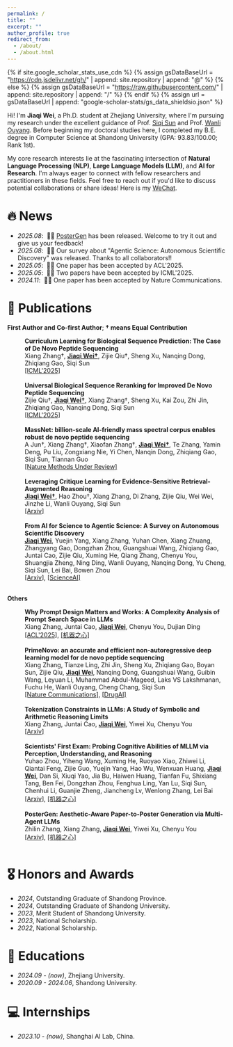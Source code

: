 ```yaml
---
permalink: /
title: ""
excerpt: ""
author_profile: true
redirect_from: 
  - /about/
  - /about.html
---
```


{% if site.google_scholar_stats_use_cdn %}
{% assign gsDataBaseUrl = "https://cdn.jsdelivr.net/gh/" | append: site.repository | append: "@" %}
{% else %}
{% assign gsDataBaseUrl = "https://raw.githubusercontent.com/" | append: site.repository | append: "/" %}
{% endif %}
{% assign url = gsDataBaseUrl | append: "google-scholar-stats/gs_data_shieldsio.json" %}

<span class='anchor' id='about-me'></span>

Hi! I'm **Jiaqi Wei**, a Ph.D. student at Zhejiang University, where I'm pursuing my research under the excellent guidance of Prof. [Siqi Sun](https://intersun.github.io/) and Prof. [Wanli Ouyang](https://scholar.google.com/citations?user=pw_0Z_UAAAAJ&hl=zh-CN). Before beginning my doctoral studies here, I completed my B.E. degree in Computer Science at Shandong University (GPA: 93.83/100.00; Rank 1st).

My core research interests lie at the fascinating intersection of **Natural Language Processing (NLP)**, **Large Language Models (LLM)**, and **AI for Research**. I'm always eager to connect with fellow researchers and practitioners in these fields. Feel free to reach out if you'd like to discuss potential collaborations or share ideas! Here is my [WeChat](https://upup-wei.github.io/images/wechat.JPG).

# 🔥 News
- *2025.08*: &nbsp;🎉🎉 [PosterGen](https://y-research-sbu.github.io/PosterGen/) has been released. Welcome to try it out and give us your feedback!
- *2025.08*: &nbsp;🎉🎉 Our survey about "Agentic Science: Autonomous Scientific Discovery" was released. Thanks to all collaborators!!
- *2025.05*: &nbsp;🎉🎉 One paper has been accepted by ACL'2025.
- *2025.05*: &nbsp;🎉🎉 Two papers have been accepted by ICML'2025.
- *2024.11*: &nbsp;🎉🎉 One paper has been accepted by Nature Communications.


# 📝 Publications 

**First Author and Co-first Author**; 
**&dagger; means Equal Contribution**  


<div>
<dd><strong> Curriculum Learning for Biological Sequence Prediction: The Case of De Novo Peptide Sequencing
</strong></dd>
<dd>
Xiang Zhang&dagger;, <strong><u>Jiaqi Wei&dagger;</u></strong>, Zijie Qiu&dagger;, Sheng Xu, Nanqing Dong, Zhiqiang Gao, Siqi Sun
</dd>
  <dd>
<a href="https://arxiv.org/pdf/2506.13485">[ICML'2025]</a>
    </dd>
</div>
<br>

<div>
<dd><strong> Universal Biological Sequence Reranking for Improved De Novo Peptide Sequencing
</strong></dd>
<dd>
Zijie Qiu&dagger;, <strong><u>Jiaqi Wei&dagger;</u></strong>, Xiang Zhang&dagger;, Sheng Xu, Kai Zou, Zhi Jin, Zhiqiang Gao, Nanqing Dong, Siqi Sun
</dd>
  <dd>
  <a href="https://arxiv.org/pdf/2505.17552">[ICML'2025]</a>
    </dd>
</div>
<br>

<div>
<dd><strong> MassNet: billion-scale AI-friendly mass spectral corpus enables robust de novo peptide sequencing
</strong></dd>
<dd>
A Jun&dagger;, Xiang Zhang&dagger;, Xiaofan Zhang&dagger;, <strong><u>Jiaqi Wei&dagger;</u></strong>, Te Zhang, Yamin Deng, Pu Liu, Zongxiang Nie, Yi Chen, Nanqin Dong, Zhiqiang Gao, Siqi Sun, Tiannan Guo
</dd>
  <dd>
   <a href="https://www.biorxiv.org/content/biorxiv/early/2025/06/26/2025.06.20.660691.full.pdf">[Nature Methods Under Review]</a>
    </dd>
</div>
<br>

<div>
<dd><strong> Leveraging Critique Learning for Evidence-Sensitive Retrieval-Augmented Reasoning
</strong></dd>
<dd>
<strong><u>Jiaqi Wei&dagger;</u></strong>, Hao Zhou&dagger;, Xiang Zhang, Di Zhang, Zijie Qiu, Wei Wei, Jinzhe Li, Wanli Ouyang, Siqi Sun
</dd>
  <dd>
  <a href="https://arxiv.org/pdf/2504.14858">[Arxiv]</a>
    </dd>
</div>
<br>

<div>
<dd><strong> From AI for Science to Agentic Science: A Survey on Autonomous Scientific Discovery
</strong></dd>
<dd>
<strong><u>Jiaqi Wei</u></strong>, Yuejin Yang, Xiang Zhang, Yuhan Chen, Xiang Zhuang, Zhangyang Gao, Dongzhan Zhou, Guangshuai Wang, Zhiqiang Gao, Juntai Cao, Zijie Qiu, Xuming He, Qiang Zhang, Chenyu You, Shuangjia Zheng, Ning Ding, Wanli Ouyang, Nanqing Dong, Yu Cheng, Siqi Sun, Lei Bai, Bowen Zhou</dd>
  <dd>
  <a href="https://arxiv.org/pdf/2508.14111">[Arxiv]</a>, <a href="https://mp.weixin.qq.com/s/kRDOpfxqOcFlCUP3A22Brg">[ScienceAI]</a>
    </dd>
</div>
<br>

**Others**

<div>
<dd><strong> Why Prompt Design Matters and Works: A Complexity Analysis of Prompt Search Space in LLMs
</strong></dd>
<dd>
Xiang Zhang, Juntai Cao, <strong><u>Jiaqi Wei</u></strong>, Chenyu You, Dujian Ding
</dd>
  <dd>
  <a href="https://arxiv.org/pdf/2503.10084">[ACL'2025]</a>, <a href="https://mp.weixin.qq.com/s/6iaW8OYSnruobcpDLUDxQQ">[机器之心]</a>
    </dd>
</div>
<br>

<div>
<dd><strong> PrimeNovo: an accurate and efficient non-autoregressive deep learning model for de novo peptide sequencing
</strong></dd>
<dd>
Xiang Zhang, Tianze Ling, Zhi Jin, Sheng Xu, Zhiqiang Gao, Boyan Sun, Zijie Qiu, <strong><u>Jiaqi Wei</u></strong>, Nanqing Dong, Guangshuai Wang, Guibin Wang, Leyuan Li, Muhammad Abdul-Mageed, Laks VS Lakshmanan, Fuchu He, Wanli Ouyang, Cheng Chang, Siqi Sun
</dd>
  <dd>
  <a href="https://www.nature.com/articles/s41467-024-55021-3">[Nature Communications]</a>, <a href="https://mp.weixin.qq.com/s/PXHeTYclvaZ235Zx6i5Osg">[DrugAI]</a>
    </dd>
</div>
<br>


<div>
<dd><strong> Tokenization Constraints in LLMs: A Study of Symbolic and Arithmetic Reasoning Limits
</strong></dd>
<dd>
Xiang Zhang, Juntai Cao, <strong><u>Jiaqi Wei</u></strong>, Yiwei Xu, Chenyu You
</dd>
  <dd>
  <a href="https://arxiv.org/pdf/2505.14178">[Arxiv]</a>
    </dd>
</div>
<br>

<div>
<dd><strong> Scientists' First Exam: Probing Cognitive Abilities of MLLM via Perception, Understanding, and Reasoning
</strong></dd>
<dd>
Yuhao Zhou, Yiheng Wang, Xuming He, Ruoyao Xiao, Zhiwei Li, Qiantai Feng, Zijie Guo, Yuejin Yang, Hao Wu, Wenxuan Huang, <strong><u>Jiaqi Wei</u></strong>, Dan Si, Xiuqi Yao, Jia Bu, Haiwen Huang, Tianfan Fu, Shixiang Tang, Ben Fei, Dongzhan Zhou, Fenghua Ling, Yan Lu, Siqi Sun, Chenhui Li, Guanjie Zheng, Jiancheng Lv, Wenlong Zhang, Lei Bai
</dd>
  <dd>
  <a href="https://arxiv.org/pdf/2506.10521?">[Arxiv]</a>, <a href="https://mp.weixin.qq.com/s/W2dp0k1Jh7eZAmm1ukAjKQ">[机器之心]</a>
    </dd>
</div>
<br>

<div>
<dd><strong> PosterGen: Aesthetic-Aware Paper-to-Poster Generation via Multi-Agent LLMs
</strong></dd>
<dd>
Zhilin Zhang, Xiang Zhang, <strong><u>Jiaqi Wei</u></strong>, Yiwei Xu, Chenyu You
</dd>
  <dd>
  <a href="https://y-research-sbu.github.io/PosterGen/">[Arxiv]</a>, <a href="https://mp.weixin.qq.com/s/CdZg7EGphyTVy3x0Hqv3bg">[机器之心]</a>
  </dd>
</div>
<br>


# 🎖 Honors and Awards
- *2024*, Outstanding Graduate of Shandong Province.
- *2024*, Outstanding Graduate of Shandong University.
- *2023*, Merit Student of Shandong University.
- *2023*, National Scholarship.
- *2022*, National Scholarship.

# 📖 Educations
- *2024.09 - (now)*, Zhejiang University.
- *2020.09 - 2024.06*, Shandong University. 


# 💻 Internships
- *2023.10 - (now)*, Shanghai AI Lab, China.

<script type="text/javascript" id="clustrmaps" src="//clustrmaps.com/map_v2.js?d=JCaagJi8qkM8-W7_2CAXaDdYbBR7aTf1T5uvnGjAG28&cl=ffffff&w=500"></script>
